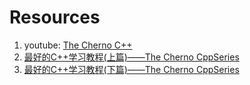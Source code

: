 # Resources
1. youtube: [The Cherno C++](https://www.youtube.com/watch?v=18c3MTX0PK0&list=PLlrATfBNZ98dudnM48yfGUldqGD0S4FFb)
2. [最好的C++学习教程(上篇)——The Cherno CppSeries](https://zhuanlan.zhihu.com/p/553387258)
3. [最好的C++学习教程(下篇)——The Cherno CppSeries](https://zhuanlan.zhihu.com/p/553405837)